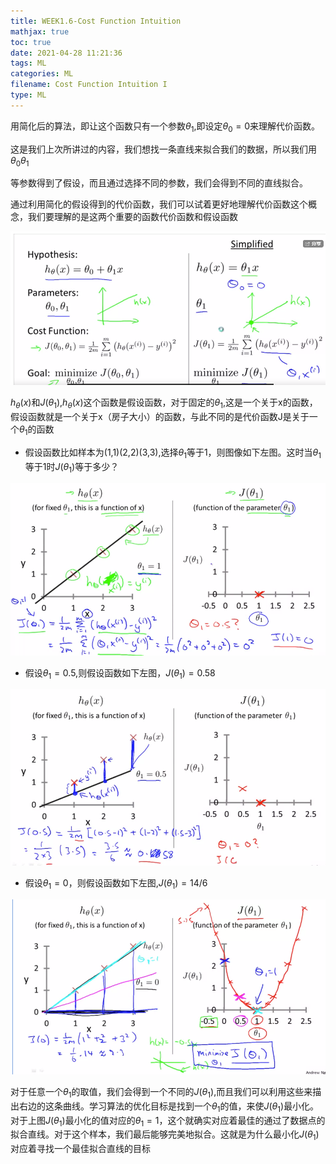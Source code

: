 ```yaml
---
title: WEEK1.6-Cost Function Intuition
mathjax: true
toc: true
date: 2021-04-28 11:21:36
tags: ML
categories: ML
filename: Cost Function Intuition I
type: ML
---
```


用简化后的算法，即让这个函数只有一个参数$\theta_1$,即设定$\theta_0=0$来理解代价函数。

这是我们上次所讲过的内容，我们想找一条直线来拟合我们的数据，所以我们用$\theta_0$$\theta_1$

等参数得到了假设，而且通过选择不同的参数，我们会得到不同的直线拟合。

通过利用简化的假设得到的代价函数，我们可以试着更好地理解代价函数这个概念，我们要理解的是这两个重要的函数代价函数和假设函数

<!--more -->

![image-20210428081727914](WEEK1-Cost-Function-Intuition/image-20210428081727914.png)

$h_\theta(x)$和$J(\theta_1)$,$h_\theta(x)$这个函数是假设函数，对于固定的$\theta_1$,这是一个关于x的函数，假设函数就是一个关于x（房子大小）的函数，与此不同的是代价函数J是关于一个$\theta_1$的函数

- 假设函数比如样本为(1,1)(2,2)(3,3),选择$\theta_1$等于1，则图像如下左图。这时当$\theta_1$等于1时$J(\theta_1)$等于多少？

![image-20210428083155392](WEEK1-Cost-Function-Intuition/image-20210428083155392.png)

- 假设$\theta_1=0.5$,则假设函数如下左图，$J(\theta_1)=0.58$

![image-20210428083750881](WEEK1-Cost-Function-Intuition/image-20210428083750881.png)

- 假设$\theta_1=0$，则假设函数如下左图,$J(\theta_1)=14/6$

![image-20210428085140874](WEEK1-Cost-Function-Intuition/image-20210428085140874.png)

对于任意一个$\theta_1$的取值，我们会得到一个不同的$J(\theta_1)$,而且我们可以利用这些来描出右边的这条曲线。学习算法的优化目标是找到一个$\theta_1$的值，来使$J(\theta_1)$最小化。对于上图$J(\theta_1)$最小化的值对应的$\theta_1=1$，这个就确实对应着最佳的通过了数据点的拟合直线。对于这个样本，我们最后能够完美地拟合。这就是为什么最小化$J(\theta_1)$对应着寻找一个最佳拟合直线的目标

